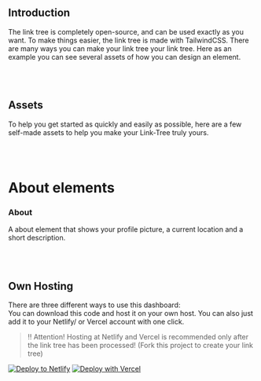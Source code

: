 <img src="https://cdn.discordapp.com/attachments/473791464665776143/875367182018687046/banner.png" alt="" />

## Introduction

The link tree is completely open-source, and can be used exactly as you want. To make things easier, the link tree is made with TailwindCSS.
There are many ways you can make your link tree your link tree. Here as an example you can see several assets of how you can design an element.

<br /><br />

## Assets

To help you get started as quickly and easily as possible, here are a few self-made assets to help you make your Link-Tree truly yours.


<br /><br />


# About elements

### About

A about element that shows your profile picture, a current location and a short description.


<br /><br />

## Own Hosting

There are three different ways to use this dashboard:<br>
You can download this code and host it on your own host. You can also just add it to your Netlify/ or Vercel account with one click.

> ‼ Attention! Hosting at Netlify and Vercel is recommended only after the link tree has been processed! (Fork this project to create your link tree)

[![Deploy to Netlify](https://www.netlify.com/img/deploy/button.svg)](https://app.netlify.com/start/deploy?repository=https://github.com/flaced/simple-html-linktree)
[![Deploy with Vercel](https://vercel.com/button)](https://vercel.com/new/clone?repository-url=https://github.com/flaced/simple-html-linktree)
